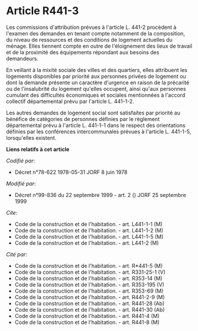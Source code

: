 # Article R441-3

Les commissions d'attribution prévues à l'article L. 441-2 procèdent à l'examen des demandes en tenant compte notamment de la
composition, du niveau de ressources et des conditions de logement actuelles du ménage. Elles tiennent compte en outre de
l'éloignement des lieux de travail et de la proximité des équipements répondant aux besoins des demandeurs.

En veillant à la mixité sociale des villes et des quartiers, elles attribuent les logements disponibles par priorité aux
personnes privées de logement ou dont la demande présente un caractère d'urgence en raison de la précarité ou de
l'insalubrité du logement qu'elles occupent, ainsi qu'aux personnes cumulant des difficultés économiques et sociales
mentionnées à l'accord collectif départemental prévu par l'article L. 441-1-2.

Les autres demandes de logement social sont satisfaites par priorité au bénéfice de catégories de personnes définies par le
règlement départemental prévu à l'article L. 441-1-1 dans le respect des orientations définies par les conférences
intercommunales prévues à l'article L. 441-1-5, lorsqu'elles existent.

**Liens relatifs à cet article**

_Codifié par_:

  - Décret n°78-622 1978-05-31 JORF 8 juin 1978

_Modifié par_:

  - Décret n°99-836 du 22 septembre 1999 - art. 2 () JORF 25 septembre 1999

_Cite_:

  - Code de la construction et de l'habitation. - art. L441-1-1 (M)
  - Code de la construction et de l'habitation. - art. L441-1-2 (M)
  - Code de la construction et de l'habitation. - art. L441-1-5 (M)
  - Code de la construction et de l'habitation. - art. L441-2 (M)

_Cité par_:

  - Code de la construction et de l'habitation. - art. R*441-5 (M)
  - Code de la construction et de l'habitation. - art. R331-25-1 (V)
  - Code de la construction et de l'habitation. - art. R353-14 (M)
  - Code de la construction et de l'habitation. - art. R353-195 (V)
  - Code de la construction et de l'habitation. - art. R353-69 (M)
  - Code de la construction et de l'habitation. - art. R441-2-9 (M)
  - Code de la construction et de l'habitation. - art. R441-28 (Ab)
  - Code de la construction et de l'habitation. - art. R441-30 (Ab)
  - Code de la construction et de l'habitation. - art. R441-4 (M)
  - Code de la construction et de l'habitation. - art. R441-8 (M)
